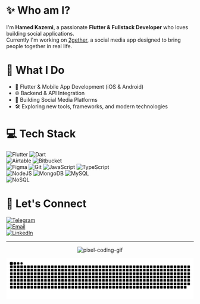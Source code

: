 # ✨ Who am I?
I'm **Hamed Kazemi**, a passionate **Flutter & Fullstack Developer** who loves building social applications.  
Currently I'm working on <a href="https://github.com/hamed75kazemii/2gether" target="_blank">2gether</a>, a social media app designed to bring people together in real life.  

# 🚀 What I Do
* 📱 Flutter & Mobile App Development (iOS & Android)
* 🌐 Backend & API Integration
* 🎯 Building Social Media Platforms
* 🛠️ Exploring new tools, frameworks, and modern technologies

# 💻 Tech Stack
![Flutter](https://img.shields.io/badge/Flutter-%2302569B.svg?style=for-the-badge&logo=Flutter&logoColor=white) 
![Dart](https://img.shields.io/badge/dart-%230175C2.svg?style=for-the-badge&logo=dart&logoColor=white)  
![Airtable](https://img.shields.io/badge/Airtable-18BFFF?style=for-the-badge&logo=airtable&logoColor=white) 
![Bitbucket](https://img.shields.io/badge/Bitbucket-0052CC?style=for-the-badge&logo=bitbucket&logoColor=white)  
![Figma](https://img.shields.io/badge/figma-%23F24E1E.svg?style=for-the-badge&logo=figma&logoColor=white) 
![Git](https://img.shields.io/badge/git-%23F05033.svg?style=for-the-badge&logo=git&logoColor=white) 
![JavaScript](https://img.shields.io/badge/javascript-%23323330.svg?style=for-the-badge&logo=javascript&logoColor=%23F7DF1E) 
![TypeScript](https://img.shields.io/badge/typescript-%23007ACC.svg?style=for-the-badge&logo=typescript&logoColor=white)  
![NodeJS](https://img.shields.io/badge/node.js-6DA55F?style=for-the-badge&logo=node.js&logoColor=white) 
![MongoDB](https://img.shields.io/badge/MongoDB-%234ea94b.svg?style=for-the-badge&logo=mongodb&logoColor=white) 
![MySQL](https://img.shields.io/badge/mysql-4479A1.svg?style=for-the-badge&logo=mysql&logoColor=white)  
![NoSQL](https://img.shields.io/badge/NoSQL-%2300C58E.svg?style=for-the-badge&logo=databricks&logoColor=white)  




# 💬 Let's Connect  

[![Telegram](https://img.shields.io/badge/Telegram-2CA5E0?style=for-the-badge&logo=telegram&logoColor=white)](https://t.me/hamed_kzy)  
[![Email](https://img.shields.io/badge/Email-D14836?style=for-the-badge&logo=gmail&logoColor=white)](mailto:yourmail@gmail.com?subject=Collaboration%20Request)  
[![LinkedIn](https://img.shields.io/badge/LinkedIn-0077B5?style=for-the-badge&logo=linkedin&logoColor=white)](https://www.linkedin.com/in/hamed--kazemi)  

---

<p align="center">
  <img src="https://media.giphy.com/media/26tn33aiTi1jkl6H6/giphy.gif" width="250" alt="pixel-coding-gif"/>
</p>

<picture>
  <source media="(prefers-color-scheme: dark)" srcset="https://raw.githubusercontent.com/Platane/snk/output/github-contribution-grid-snake-dark.svg" />
  <source media="(prefers-color-scheme: light)" srcset="https://raw.githubusercontent.com/Platane/snk/output/github-contribution-grid-snake.svg" />
  <img alt="github-snake" src="https://raw.githubusercontent.com/Platane/snk/output/github-contribution-grid-snake.svg" />
</picture>
